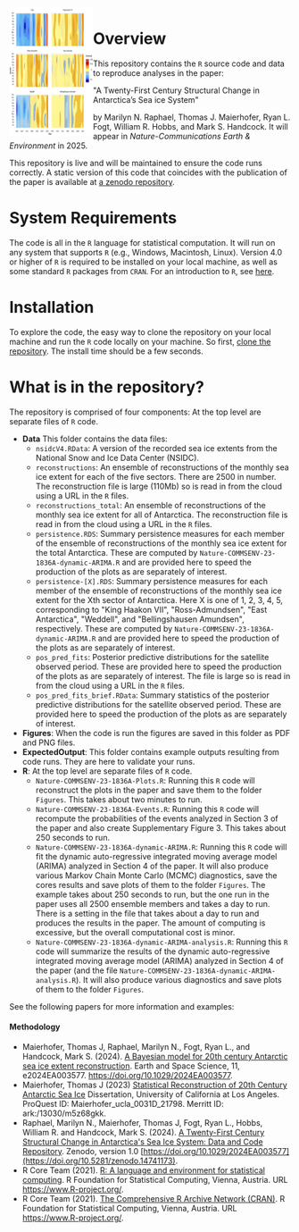 <img src="Figures/Figure2.png" align="left" width="150" height="230" alt="A21CSCASIS"/>

# Overview 
This repository contains the `R` source code and data to reproduce analyses in the paper:

"A Twenty-First Century Structural Change in Antarctica’s Sea ice System"

by Marilyn N. Raphael, Thomas J. Maierhofer, Ryan L. Fogt, William R. Hobbs, and Mark S. Handcock. It will appear in *Nature-Communications Earth & Environment* in 2025.

This repository is live and will be maintained to ensure the code runs correctly. A static version of this code that coincides with the publication of the paper is available at [a zenodo repository](https://doi.org/10.5281/zenodo.14741173).

# System Requirements
The code is all in the `R` language for statistical computation. It will run on any system that supports `R` (e.g., Windows, Macintosh, Linux).
Version 4.0 or higher of `R` is required to be installed on your
local machine, as well as some standard `R` packages from `CRAN`. For an introduction to `R`, see [here](https://www.r-project.org/). 

# Installation
To explore the code, the easy way to clone the repository on your local machine and run the `R` code locally on your machine.
So first, [clone the repository](https://docs.github.com/en/repositories/creating-and-managing-repositories/cloning-a-repository).
The install time should be a few seconds. 

# What is in the repository?
The repository is comprised of four components: At the top level are  separate files of `R` code.

* **Data** This folder contains the data files:
   * `nsidcV4.RData`: A version of the recorded sea ice extents from the National Snow and Ice Data Center (NSIDC).
   * `reconstructions`: An ensemble of reconstructions of the monthly sea ice extent for each of the five sectors. There are 2500 in number. The reconstruction file is large (110Mb) so is read in from the cloud using a URL in the `R` files.
   * `reconstructions_total`: An ensemble of reconstructions of the monthly sea ice extent for all of Antarctica. The reconstruction file is read in from the cloud using a URL in the `R` files.
   * `persistence.RDS`: Summary persistence measures for each member of the ensemble of reconstructions of the monthly sea ice extent for the total Antarctica. These are computed by `Nature-COMMSENV-23-1836A-dynamic-ARIMA.R` and are provided here to speed the production of the plots as are separately of interest.
   * `persistence-[X].RDS`: Summary persistence measures for each member of the ensemble of reconstructions of the monthly sea ice extent for the Xth sector of Antarctica. Here X is one of 1, 2, 3, 4, 5, corresponding to "King Haakon VII", "Ross-Admundsen", "East Antarctica", "Weddell", and "Bellingshausen Amundsen", respectively. These are computed by `Nature-COMMSENV-23-1836A-dynamic-ARIMA.R` and are provided here to speed the production of the plots as are separately of interest.
    * `pos_pred_fits`: Posterior predictive distributions for the satellite observed period. These are provided here to speed the production of the plots as are separately of interest. The file is large so is read in from the cloud using a URL in the `R` files.
    * `pos_pred_fits_brief.RData`: Summary statistics of the posterior predictive distributions for the satellite observed period. These are provided here to speed the production of the plots as are separately of interest.
* **Figures**: When the code is run the figures are saved in this folder as PDF and PNG files.
* **ExpectedOutput**: This folder contains example outputs resulting from code runs. They are here to validate your runs.
* **R**:  At the top level are separate files of `R` code.
   * `Nature-COMMSENV-23-1836A-Plots.R`: Running this `R` code will reconstruct the plots in the paper and save them to the folder `Figures`. This takes about two minutes to run.
   * `Nature-COMMSENV-23-1836A-Events.R`: Running this `R` code will recompute the probabilities of the events analyzed in Section 3 of the paper and also create Supplementary Figure 3. This takes about 250 seconds to run.
   * `Nature-COMMSENV-23-1836A-dynamic-ARIMA.R`: Running this `R` code will fit the dynamic auto-regressive integrated moving average model (ARIMA) analyzed in Section 4 of the paper. It will also produce various Markov Chain Monte Carlo (MCMC) diagnostics, save the cores results and save plots of them to the folder `Figures`. The example takes about 250 seconds to run, but the one run in the paper uses all 2500 ensemble members and takes a day to run. There is a setting in the file that takes about a day to run and produces the results in the paper. The amount of computing is excessive, but the overall computational cost is minor.
   * `Nature-COMMSENV-23-1836A-dynamic-ARIMA-analysis.R`: Running this `R` code will summarize the results of the dynamic auto-regressive integrated moving average model (ARIMA) analyzed in Section 4 of the paper (and the file `Nature-COMMSENV-23-1836A-dynamic-ARIMA-analysis.R`). It will also produce various diagnostics and save plots of them to the folder `Figures`.

See the following papers for more information and examples:

#### Methodology

* Maierhofer, Thomas J, Raphael, Marilyn N., Fogt, Ryan L., and Handcock, Mark S. (2024). [A Bayesian model for 20th century Antarctic sea ice extent reconstruction](https://doi.org/10.1029/2024EA003577). Earth and Space Science, 11, e2024EA003577. https://doi.org/10.1029/2024EA003577.
* Maierhofer, Thomas J (2023) [Statistical Reconstruction of 20th Century Antarctic Sea Ice](https://escholarship.org/uc/item/33m3c3mn)
  Dissertation, University of California at Los Angeles. ProQuest ID: Maierhofer_ucla_0031D_21798. Merritt ID: ark:/13030/m5z68gkk.
* Raphael, Marilyn N., Maierhofer, Thomas J, Fogt, Ryan L., Hobbs, William R. and Handcock, Mark S. (2024). [A Twenty-First Century Structural Change in Antarctica's Sea Ice System: Data and Code Repository](https://doi.org/10.5281/zenodo.14741173). Zenodo, version 1.0 [https://doi.org/10.1029/2024EA003577](https://doi.org/10.5281/zenodo.14741173).
* R Core Team (2021). [R: A language and environment for statistical computing](https://www.R-project.org/). R Foundation for Statistical Computing, Vienna, Austria. URL https://www.R-project.org/.
* R Core Team (2021). [The Comprehensive R Archive Network (CRAN)](https://www.R-project.org/). R Foundation for Statistical Computing, Vienna, Austria. URL https://www.R-project.org/.

